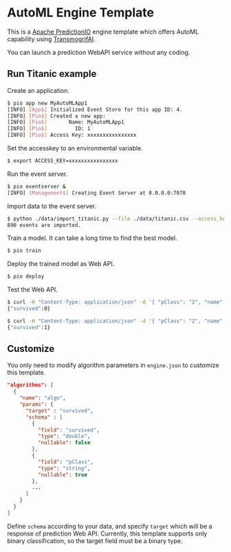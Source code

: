 # AutoML Engine Template

This is a [Apache PredictionIO](https://predictionio.apache.org/) engine template which offers AutoML capability using [TransmogrifAI](https://transmogrif.ai/).

You can launch a prediction WebAPI service without any coding.

## Run Titanic example

Create an application.

```bash
$ pio app new MyAutoMLApp1
[INFO] [App$] Initialized Event Store for this app ID: 4.
[INFO] [Pio$] Created a new app:
[INFO] [Pio$]       Name: MyAutoMLApp1
[INFO] [Pio$]         ID: 1
[INFO] [Pio$] Access Key: xxxxxxxxxxxxxxxx
```

Set the accesskey to an environmental variable.

```bash
$ export ACCESS_KEY=xxxxxxxxxxxxxxxx
```

Run the event server.

```bash
$ pio eventserver &
[INFO] [Management$] Creating Event Server at 0.0.0.0:7070
```

Import data to the event server.

```bash
$ python ./data/import_titanic.py --file ./data/titanic.csv --access_key $ACCESS_KEY
890 events are imported.
```

Train a model. It can take a long time to find the best model.

```bash
$ pio train
```

Deploy the trained model as Web API.

```bash
$ pio deploy
```

Test the Web API.

```bash
$ curl -H "Content-Type: application/json" -d '{ "pClass": "2", "name": "Wheadon, Mr. Edward H", "sex": "male", "age": 66, "sibSp": 0, "parCh": 0, "ticket": "C.A 24579", "fare", 10.5, "cabin": "", "embarked": "S" }' http://localhost:8000/queries.json -s
{"survived":0}

$ curl -H "Content-Type: application/json" -d '{ "pClass": "2", "name": "Nicola-Yarred, Miss. Jamila", "sex": "female", "age": 14, "sibSp": 1, "parCh": 0, "ticket": "2651", "fare", 11.2417, "cabin": "", "embarked": "C" }' http://localhost:8000/queries.json -s
{"survived":1}
```

## Customize

You only need to modify algorithm parameters in `engine.json` to customize this template.

```json
"algorithms": [
  {
    "name": "algo",
    "params": {
      "target" : "survived",
      "schema" : [
        {
          "field": "survived",
          "type": "double",
          "nullable": false
        },
        {
          "field": "pClass",
          "type": "string",
          "nullable": true
        },
        ...
      ]
    }
  }
]
```

Define `schema` according to your data, and specify `target` which will be a response of prediction Web API. Currently, this template supports only binary classification, so the target field must be a binary type.